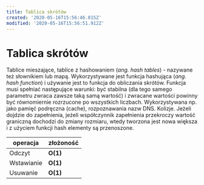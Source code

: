 ```yaml
---
title: Tablica skrótów
created: '2020-05-16T15:56:46.015Z'
modified: '2020-05-16T15:56:51.912Z'
---
```


# Tablica skrótów

Tablice mieszające, tablice z hashowaniem (*ang. hash tables*) - nazywane też słownikiem lub mapą. Wykorzystywane jest funkcja hashująca (*ang. hash function*) i używanie jest to funkcja do obliczania skrótów. Funkcja musi spełniać następujące warunki: być stabilna (dla tego samego parametru zwraca zawsze taką samą wartość) i zwracane wartości powinny być równomiernie rozrzucone po wszystkich liczbach. Wykorzystywana np. jako pamięć podręczna (cache), rozpoznawania nazw DNS. Kolizje. Jeżeli dojdzie do zapełnienia, jeżeli współczynnik zapełnienia przekroczy wartość graniczną dochodzi do zmiany rozmiaru, wtedy tworzona jest nowa większa i z użyciem funkcji hash elementy są przenoszone.

|  operacja  | złożoność |
| ---------- | --------- |
| Odczyt     | **O(1)**  |
| Wstawianie | **O(1)**  |
| Usuwanie   | **O(1)**  |
